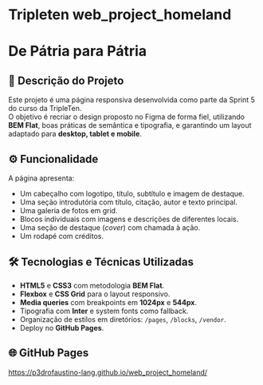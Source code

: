 # Tripleten web_project_homeland
# De Pátria para Pátria

## 📖 Descrição do Projeto
Este projeto é uma página responsiva desenvolvida como parte da Sprint 5 do curso da TripleTen.  
O objetivo é recriar o design proposto no Figma de forma fiel, utilizando **BEM Flat**, boas práticas de semântica e tipografia, e garantindo um layout adaptado para **desktop, tablet e mobile**.

## ⚙️ Funcionalidade
A página apresenta:  
- Um cabeçalho com logotipo, título, subtítulo e imagem de destaque.  
- Uma seção introdutória com título, citação, autor e texto principal.  
- Uma galeria de fotos em grid.  
- Blocos individuais com imagens e descrições de diferentes locais.  
- Uma seção de destaque (*cover*) com chamada à ação.  
- Um rodapé com créditos.  

## 🛠️ Tecnologias e Técnicas Utilizadas
- **HTML5** e **CSS3** com metodologia **BEM Flat**.  
- **Flexbox** e **CSS Grid** para o layout responsivo.  
- **Media queries** com breakpoints em **1024px** e **544px**.  
- Tipografia com **Inter** e system fonts como fallback.  
- Organização de estilos em diretórios: `/pages`, `/blocks`, `/vendor`.  
- Deploy no **GitHub Pages**.  

## 🌐 GitHub Pages
https://p3drofaustino-lang.github.io/web_project_homeland/
